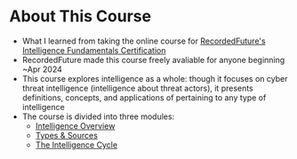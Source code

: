# About This Course
- What I learned from taking the online course for [RecordedFuture's Intelligence Fundamentals Certification](https://university.recordedfuture.com/page/intelligence-fundamentals-certification)
- RecordedFuture made this course freely avaliable for anyone beginning ~Apr 2024
- This course explores intelligence as a whole: though it focuses on cyber threat intelligence (intelligence about threat actors), it presents definitions, concepts, and applications of pertaining to any type of intelligence
- The course is divided into three modules: 
   - [Intelligence Overview](Lesson%201%20-%20Intelligence%20Overview.md)
   - [Types & Sources](Lesson%202%20-%20Types%20and%20Sources.md)
   - [The Intelligence Cycle](Lesson%203%20-%20The%20Intelligence%20Lifecycle.md)
